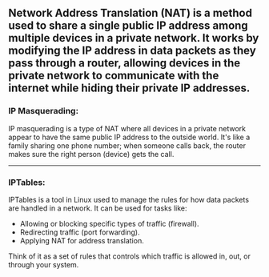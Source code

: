 **Network Address Translation (NAT)** is a method used to share a single public IP address among multiple devices in a private network. It works by modifying the IP address in data packets as they pass through a router, allowing devices in the private network to communicate with the internet while hiding their private IP addresses.
---

### **IP Masquerading:**  
IP masquerading is a type of NAT where all devices in a private network appear to have the same public IP address to the outside world. It's like a family sharing one phone number; when someone calls back, the router makes sure the right person (device) gets the call.

---

### **IPTables:**  
IPTables is a tool in Linux used to manage the rules for how data packets are handled in a network. It can be used for tasks like:  
- Allowing or blocking specific types of traffic (firewall).  
- Redirecting traffic (port forwarding).  
- Applying NAT for address translation.  

Think of it as a set of rules that controls which traffic is allowed in, out, or through your system.
